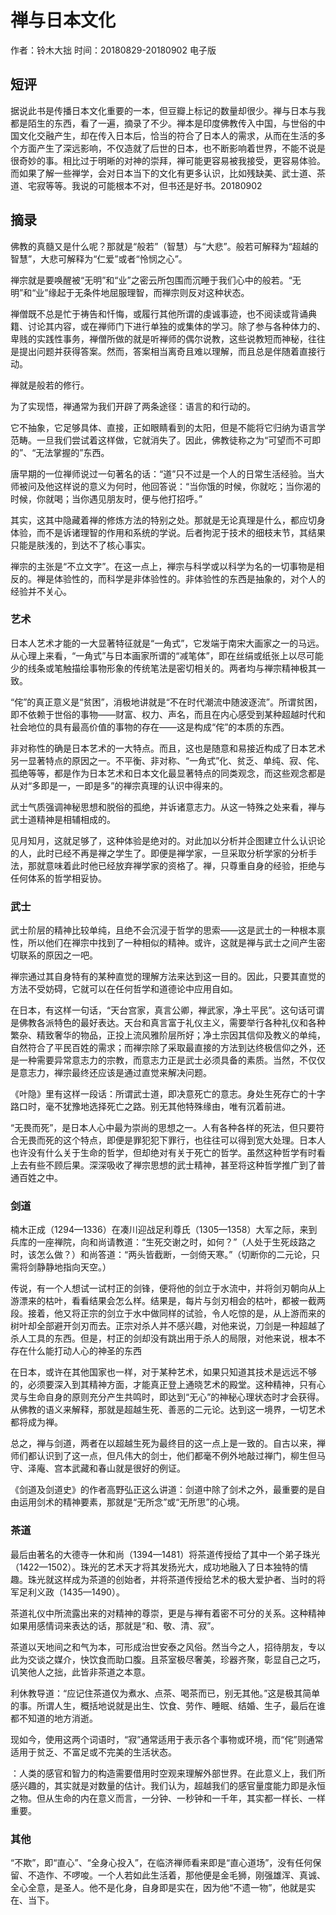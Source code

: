 # 禅与日本文化

作者：铃木大拙
时间：20180829-20180902 电子版

## 短评

据说此书是传播日本文化重要的一本，但豆瓣上标记的数量却很少。禅与日本与我都是陌生的东西，看了一遍，摘录了不少。禅本是印度佛教传入中国，与世俗的中国文化交融产生，却在传入日本后，恰当的符合了日本人的需求，从而在生活的多个方面产生了深远影响，不仅造就了后世的日本，也不断影响着世界，不能不说是很奇妙的事。相比过于明晰的对神的崇拜，禅可能更容易被我接受，更容易体验。而如果了解一些禅学，会对日本当下的文化有更多认识，比如残缺美、武士道、茶道、宅寂等等。我说的可能根本不对，但书还是好书。20180902

## 摘录

佛教的真髓又是什么呢？那就是“般若”（智慧）与“大悲”。般若可解释为“超越的智慧”，大悲可解释为“仁爱”或者“怜悯之心”。

禅宗就是要唤醒被“无明”和“业”之密云所包围而沉睡于我们心中的般若。“无明”和“业”缘起于无条件地屈服理智，而禅宗则反对这种状态。

禅僧既不总是忙于祷告和忏悔，或履行其他所谓的虔诚事迹，也不阅读或背诵典籍、讨论其内容，或在禅师门下进行单独的或集体的学习。除了参与各种体力的、卑贱的实践性事务，禅僧所做的就是听禅师的偶尔说教，这些说教短而神秘，往往是提出问题并获得答案。然而，答案相当离奇且难以理解，而且总是伴随着直接行动。

禅就是般若的修行。

为了实现悟，禅通常为我们开辟了两条途径：语言的和行动的。

它不抽象，它足够具体、直接，正如眼睛看到的太阳，但是不能将它归纳为语言学范畴。一旦我们尝试着这样做，它就消失了。因此，佛教徒称之为“可望而不可即的”、“无法掌握的”东西。

唐早期的一位禅师说过一句著名的话：“道”只不过是一个人的日常生活经验。当大师被问及他这样说的意义为何时，他回答说：“当你饿的时候，你就吃；当你渴的时候，你就喝；当你遇见朋友时，便与他打招呼。”

其实，这其中隐藏着禅的修炼方法的特别之处。那就是无论真理是什么，都应切身体验，而不是诉诸理智的作用和系统的学说。后者拘泥于技术的细枝末节，其结果只能是肤浅的，到达不了核心事实。

禅宗的主张是“不立文字”。在这一点上，禅宗与科学或以科学为名的一切事物是相反的。禅是体验性的，而科学是非体验性的。非体验性的东西是抽象的，对个人的经验并不关心。

### 艺术

日本人艺术才能的一大显著特征就是“一角式”，它发端于南宋大画家之一的马远。从心理上来看，“一角式”与日本画家所谓的“减笔体”，即在丝绢或纸张上以尽可能少的线条或笔触描绘事物形象的传统笔法是密切相关的。两者均与禅宗精神极其一致。

“侘”的真正意义是“贫困”，消极地讲就是“不在时代潮流中随波逐流”。所谓贫困，即不依赖于世俗的事物——财富、权力、声名，而且在内心感受到某种超越时代和社会地位的具有最高价值的事物的存在——这是构成“侘”的本质的东西。

非对称性的确是日本艺术的一大特点。而且，这也是随意和易接近构成了日本艺术另一显著特点的原因之一。不平衡、非对称、“一角式”化、贫乏、单纯、寂、侘、孤绝等等，都是作为日本艺术和日本文化最显著特点的同类观念，而这些观念都是从对“多即是一，一即是多”的禅宗真理的认识中得来的。

武士气质强调神秘思想和脱俗的孤绝，并诉诸意志力。从这一特殊之处来看，禅与武士道精神是相辅相成的。

见月知月，这就足够了，这种体验是绝对的。对此加以分析并企图建立什么认识论的人，此时已经不再是禅之学生了。即便是禅学家，一旦采取分析学家的分析手法，那就意味着此时他已经放弃禅学家的资格了。禅，只尊重自身的经验，拒绝与任何体系的哲学相妥协。

### 武士

武士阶层的精神比较单纯，且绝不会沉浸于哲学的思索——这是武士的一种根本禀性，所以他们在禅宗中找到了一种相似的精神。或许，这就是禅与武士之间产生密切联系的原因之一吧。

禅宗通过其自身特有的某种直觉的理解方法来达到这一目的。因此，只要其直觉的方法不受妨碍，它就可以在任何哲学和道德论中应用自如。

在日本，有这样一句话，“天台宫家，真言公卿，禅武家，净土平民”。这句话可谓是佛教各派特色的最好表达。天台和真言富于礼仪主义，需要举行各种礼仪和各种繁杂、精致奢华的物品，正投上流风雅阶层所好；净土宗因其信仰及教义的单纯，自然符合了平民百姓的需求；而禅宗除了采取最直接的方法到达终极信仰之外，还是一种需要异常意志力的宗教，而意志力正是武士必须具备的素质。当然，不仅仅是意志力，禅宗最终还应该是通过直觉来解决问题。

《叶隐》里有这样一段话：所谓武士道，即决意死亡的意志。身处生死存亡的十字路口时，毫不犹豫地选择死亡之路。别无其他特殊缘由，唯有沉着前进。

“无畏而死”，是日本人心中最为崇尚的思想之一。人有各种各样的死法，但只要符合无畏而死的这个特点，即便是罪犯犯下罪行，也往往可以得到宽大处理。日本人也许没有什么关于生命的哲学，但却绝对有关于死亡的哲学。虽然这种哲学有时看上去有些不顾后果。深深吸收了禅宗思想的武士精神，甚至将这种哲学推广到了普通百姓之中。

### 剑道

楠木正成（1294—1336）在凑川迎战足利尊氏（1305—1358）大军之际，来到兵库的一座禅院，向和尚请教道：“生死交谢之时，如何？”（人处于生死歧路之时，该怎么做？）和尚答道：“两头皆截断，一剑倚天寒。”（切断你的二元论，只需将剑静静地指向天空。）

传说，有一个人想试一试村正的剑锋，便将他的剑立于水流中，并将剑刃朝向从上游漂来的枯叶，看看结果会怎么样。结果是，每片与剑刃相会的枯叶，都被一截两段。接着，他又将正宗的剑立于水中做同样的试验，令人吃惊的是，从上游而来的树叶却全部避开剑刃而去。正宗对杀人并不感兴趣，对他来说，刀剑是一种超越了杀人工具的东西。但是，村正的剑却没有跳出用于杀人的局限，对他来说，根本不存在什么能打动人心的神圣的东西

在日本，或许在其他国家也一样，对于某种艺术，如果只知道其技术是远远不够的，必须要深入到其精神方面，才能真正登上通晓艺术的殿堂。这种精神，只有心灵与生命自身的原则充分产生共鸣时，即达到“无心”的神秘心理状态时才会获得。从佛教的语义来解释，那就是超越生死、善恶的二元论。达到这一境界，一切艺术都将成为禅。

总之，禅与剑道，两者在以超越生死为最终目的这一点上是一致的。自古以来，禅师们都认识到了这一点，但凡伟大的剑士，他们都毫不例外地敲过禅门，柳生但马守、泽庵、宫本武藏和春山就是很好的例证。

《剑道及剑道史》的作者高野弘正这么讲道：剑道中除了剑术之外，最重要的是自由运用剑术的精神要素，那就是“无所念”或“无所思”的心境。

### 茶道

最后由著名的大德寺一休和尚（1394—1481）将茶道传授给了其中一个弟子珠光（1422—1502）。珠光的艺术天才将其发扬光大，成功地融入了日本独特的情趣。珠光就这样成为茶道的创始者，并将茶道传授给艺术的极大爱护者、当时的将军足利义政（1435—1490）。

茶道礼仪中所流露出来的对精神的尊崇，更是与禅有着密不可分的关系。这种精神如果用感情词来表达的话，那就是“和、敬、清、寂”。

茶道以天地间之和气为本，可形成治世安泰之风俗。然当今之人，招待朋友，专以此为交谈之媒介，快饮食而助口腹。且茶室极尽奢美，珍器齐聚，彰显自己之巧，讥笑他人之拙，此皆非茶道之本意。

利休教导道：“应记住茶道仅为煮水、点茶、喝茶而已，别无其他。”这是极其简单的事。所谓人生，概括地说就是出生、饮食、劳作、睡眠、结婚、生子，最后在谁都不知道的地方消逝。

现如今，使用这两个词语时，“寂”通常适用于表示各个事物或环境，而“侘”则通常适用于贫乏、不富足或不完美的生活状态。

：人类的感官和智力的构造需要借用时空观来理解外部世界。在此意义上，我们所感兴趣的，其实就是对数量的估计。我们认为，超越我们的感官量度能力即是永恒之物。但从生命的内在意义而言，一分钟、一秒钟和一千年，其实都一样长、一样重要。

### 其他

“不欺”，即“直心”、“全身心投入”，在临济禅师看来即是“直心道场”，没有任何保留、不造作、不啰唆。一个人若如此生活着，那他便是金毛狮，刚强雄浑、真诚、全心全意，是圣人。他不是化身，自身即是实在，因为他“不遗一物”，他就是实在、当下。

